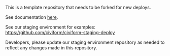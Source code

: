 This is a template repository that needs to be forked for new deploys.

See documentation [here](https://docs.civiform.us/it-manual/sre-playbook/terraform-deploy-system).

See our staging environment for examples: https://github.com/civiform/civiform-staging-deploy

Developers, please update our staging environment repository as needed to reflect any changes made in this repository.
